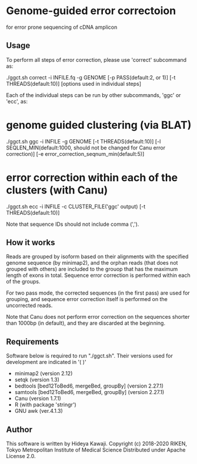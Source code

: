# Genome-guided error correctoion 
for error prone sequencing of cDNA amplicon

Usage
---

To perform all steps of error correction, please use 'correct' subcommand as:

  ./ggct.sh correct -i INFILE.fq  -g GENOME [-p PASS(default:2, or 1)] [-t THREADS(default:10)] [options used in individual steps]


Each of the individual steps can be run by other subcommands,
'ggc' or 'ecc', as:

  # genome guided clustering (via BLAT)
  ./ggct.sh ggc -i INFILE -g GENOME [-t THREADS(default:10)] [-l SEQLEN_MIN(default:1000, should not be changed for Canu error correction)]  [-e error_correction_seqnum_min(default:5)]

  # error correction within each of the clusters (with Canu)
  ./ggct.sh ecc -i INFILE -c CLUSTER_FILE('ggc' output) [-t THREADS(default:10)]



Note that sequence IDs should not include comma (',').


How it works
------------
Reads are grouped by isoform based on their alignments with
the specified genome sequence (by minimap2), and the orphan
reads (that does not grouped with others) are included
to the grouop that has the maximum length of exons in total.
Sequence error correction is performed within each of the
groups.

For two pass mode, the corrected sequences (in the first pass)
are used for grouping, and sequence error correction itself is
performed on the uncorrected reads.

Note that Canu does not perform error correction on the sequences shorter
than 1000bp (in default), and they are discarded at the beginning.



Requirements
------------
Software below is required to run "./ggct.sh". Their versions used for
development are indicated in '( )'

* minimap2 (version 2.12)
* setqk (version 1.3)
* bedtools [bed12ToBed6, mergeBed, groupBy] (version 2.27.1)
* samtools [bed12ToBed6, mergeBed, groupBy] (version 2.27.1)
* Canu (version 1.7.1)
* R (with package 'stringr')
* GNU awk (ver.4.1.3)



Author
------
This software is written by Hideya Kawaji.
Copyright (c) 2018-2020 RIKEN, Tokyo Metropolitan Institute of Medical Science
Distributed under Apache License 2.0.

